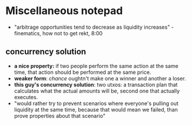 # Miscellaneous notepad

- "arbitrage opportunities tend to decrease as liquidity increases" - finematics, how not to get rekt, 8:00


## concurrency solution
- **a nice property:** if two people perform the same action at the same time, that action should be performed at the same price.
- **weaker form**: _chance_ oughtn't make one a winner and another a loser.
- **this guy's concurrency solution**: two utxos: a transaction plan that calculates what the actual amounts will be, second one that actually executes. 
- "would rather try to prevent scenarios where everyone's pulling out liquidity at the same time, because that would mean we failed, than prove properties about that scenario"
